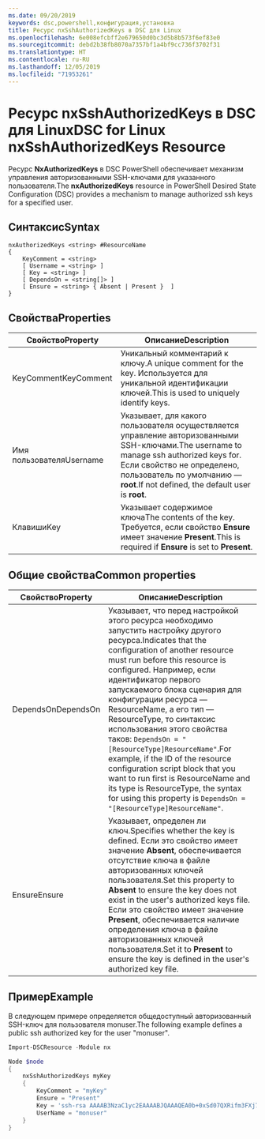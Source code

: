 ```yaml
---
ms.date: 09/20/2019
keywords: dsc,powershell,конфигурация,установка
title: Ресурс nxSshAuthorizedKeys в DSC для Linux
ms.openlocfilehash: 6e008efcbff2e679650d0bc3d5b8b573f6ef83e0
ms.sourcegitcommit: debd2b38fb8070a7357bf1a4bf9cc736f3702f31
ms.translationtype: HT
ms.contentlocale: ru-RU
ms.lasthandoff: 12/05/2019
ms.locfileid: "71953261"
---
```

# <a name="dsc-for-linux-nxsshauthorizedkeys-resource"></a><span data-ttu-id="3d0dd-103">Ресурс nxSshAuthorizedKeys в DSC для Linux</span><span class="sxs-lookup"><span data-stu-id="3d0dd-103">DSC for Linux nxSshAuthorizedKeys Resource</span></span>

<span data-ttu-id="3d0dd-104">Ресурс **NxAuthorizedKeys** в DSC PowerShell обеспечивает механизм управления авторизованными SSH-ключами для указанного пользователя.</span><span class="sxs-lookup"><span data-stu-id="3d0dd-104">The **nxAuthorizedKeys** resource in PowerShell Desired State Configuration (DSC) provides a mechanism to manage authorized ssh keys for a specified user.</span></span>

## <a name="syntax"></a><span data-ttu-id="3d0dd-105">Синтаксис</span><span class="sxs-lookup"><span data-stu-id="3d0dd-105">Syntax</span></span>

```Syntax
nxAuthorizedKeys <string> #ResourceName
{
    KeyComment = <string>
    [ Username = <string> ]
    [ Key = <string> ]
    [ DependsOn = <string[]> ]
    [ Ensure = <string> { Absent | Present }  ]
}
```

## <a name="properties"></a><span data-ttu-id="3d0dd-106">Свойства</span><span class="sxs-lookup"><span data-stu-id="3d0dd-106">Properties</span></span>

|<span data-ttu-id="3d0dd-107">Свойство</span><span class="sxs-lookup"><span data-stu-id="3d0dd-107">Property</span></span> |<span data-ttu-id="3d0dd-108">Описание</span><span class="sxs-lookup"><span data-stu-id="3d0dd-108">Description</span></span> |
|---|---|
|<span data-ttu-id="3d0dd-109">KeyComment</span><span class="sxs-lookup"><span data-stu-id="3d0dd-109">KeyComment</span></span> |<span data-ttu-id="3d0dd-110">Уникальный комментарий к ключу.</span><span class="sxs-lookup"><span data-stu-id="3d0dd-110">A unique comment for the key.</span></span> <span data-ttu-id="3d0dd-111">Используется для уникальной идентификации ключей.</span><span class="sxs-lookup"><span data-stu-id="3d0dd-111">This is used to uniquely identify keys.</span></span> |
|<span data-ttu-id="3d0dd-112">Имя пользователя</span><span class="sxs-lookup"><span data-stu-id="3d0dd-112">Username</span></span> |<span data-ttu-id="3d0dd-113">Указывает, для какого пользователя осуществляется управление авторизованными SSH-ключами.</span><span class="sxs-lookup"><span data-stu-id="3d0dd-113">The username to manage ssh authorized keys for.</span></span> <span data-ttu-id="3d0dd-114">Если свойство не определено, пользователь по умолчанию — **root**.</span><span class="sxs-lookup"><span data-stu-id="3d0dd-114">If not defined, the default user is **root**.</span></span> |
|<span data-ttu-id="3d0dd-115">Клавиши</span><span class="sxs-lookup"><span data-stu-id="3d0dd-115">Key</span></span> |<span data-ttu-id="3d0dd-116">Указывает содержимое ключа</span><span class="sxs-lookup"><span data-stu-id="3d0dd-116">The contents of the key.</span></span> <span data-ttu-id="3d0dd-117">Требуется, если свойство **Ensure** имеет значение **Present**.</span><span class="sxs-lookup"><span data-stu-id="3d0dd-117">This is required if **Ensure** is set to **Present**.</span></span>|

## <a name="common-properties"></a><span data-ttu-id="3d0dd-118">Общие свойства</span><span class="sxs-lookup"><span data-stu-id="3d0dd-118">Common properties</span></span>

|<span data-ttu-id="3d0dd-119">Свойство</span><span class="sxs-lookup"><span data-stu-id="3d0dd-119">Property</span></span> |<span data-ttu-id="3d0dd-120">Описание</span><span class="sxs-lookup"><span data-stu-id="3d0dd-120">Description</span></span> |
|---|---|
|<span data-ttu-id="3d0dd-121">DependsOn</span><span class="sxs-lookup"><span data-stu-id="3d0dd-121">DependsOn</span></span> |<span data-ttu-id="3d0dd-122">Указывает, что перед настройкой этого ресурса необходимо запустить настройку другого ресурса.</span><span class="sxs-lookup"><span data-stu-id="3d0dd-122">Indicates that the configuration of another resource must run before this resource is configured.</span></span> <span data-ttu-id="3d0dd-123">Например, если идентификатор первого запускаемого блока сценария для конфигурации ресурса — ResourceName, а его тип — ResourceType, то синтаксис использования этого свойства таков: `DependsOn = "[ResourceType]ResourceName"`.</span><span class="sxs-lookup"><span data-stu-id="3d0dd-123">For example, if the ID of the resource configuration script block that you want to run first is ResourceName and its type is ResourceType, the syntax for using this property is `DependsOn = "[ResourceType]ResourceName"`.</span></span> |
|<span data-ttu-id="3d0dd-124">Ensure</span><span class="sxs-lookup"><span data-stu-id="3d0dd-124">Ensure</span></span> |<span data-ttu-id="3d0dd-125">Указывает, определен ли ключ.</span><span class="sxs-lookup"><span data-stu-id="3d0dd-125">Specifies whether the key is defined.</span></span> <span data-ttu-id="3d0dd-126">Если это свойство имеет значение **Absent**, обеспечивается отсутствие ключа в файле авторизованных ключей пользователя.</span><span class="sxs-lookup"><span data-stu-id="3d0dd-126">Set this property to **Absent** to ensure the key does not exist in the user's authorized keys file.</span></span> <span data-ttu-id="3d0dd-127">Если это свойство имеет значение **Present**, обеспечивается наличие определения ключа в файле авторизованных ключей пользователя.</span><span class="sxs-lookup"><span data-stu-id="3d0dd-127">Set it to **Present** to ensure the key is defined in the user's authorized key file.</span></span> |

## <a name="example"></a><span data-ttu-id="3d0dd-128">Пример</span><span class="sxs-lookup"><span data-stu-id="3d0dd-128">Example</span></span>

<span data-ttu-id="3d0dd-129">В следующем примере определяется общедоступный авторизованный SSH-ключ для пользователя monuser.</span><span class="sxs-lookup"><span data-stu-id="3d0dd-129">The following example defines a public ssh authorized key for the user "monuser".</span></span>

```powershell
Import-DSCResource -Module nx

Node $node
{
    nxSshAuthorizedKeys myKey
    {
        KeyComment = "myKey"
        Ensure = "Present"
        Key = 'ssh-rsa AAAAB3NzaC1yc2EAAAABJQAAAQEA0b+0xSd07QXRifm3FXj7Pn/DblA6QI5VAkDm6OivFzj3U6qGD1VJ6AAxWPCyMl/qhtpRtxZJDu/TxD8AyZNgc8aN2CljN1hOMbBRvH2q5QPf/nCnnJRaGsrxIqZjyZdYo9ZEEzjZUuMDM5HI1LA9B99k/K6PK2Bc1NLivpu7nbtVG2tLOQs+GefsnHuetsRMwo/+c3LtwYm9M0XfkGjYVCLO4CoFuSQpvX6AB3TedUy6NZ0iuxC0kRGg1rIQTwSRcw+McLhslF0drs33fw6tYdzlLBnnzimShMuiDWiT37WqCRovRGYrGCaEFGTG2e0CN8Co8nryXkyWc6NSDNpMzw== rsa-key-20150401'
        UserName = "monuser"
    }
}
```